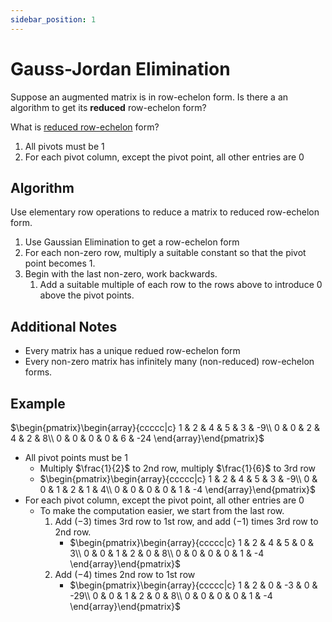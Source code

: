 ```yaml
---
sidebar_position: 1
---
```


# Gauss-Jordan Elimination

Suppose an augmented matrix is in row-echelon form. Is there a an algorithm to get its **reduced** row-echelon form?

What is [reduced row-echelon](../lecture-2/5.reduced-row-echelon-form.md) form?

1. All pivots must be 1
2. For each pivot column, except the pivot point, all other entries are 0

## Algorithm

Use elementary row operations to reduce a matrix to reduced row-echelon form.

1. Use Gaussian Elimination to get a row-echelon form
2. For each non-zero row, multiply a suitable constant so that the pivot point becomes 1.
3. Begin with the last non-zero, work backwards.
   1. Add a suitable multiple of each row to the rows above to introduce $0$ above the pivot points.

## Additional Notes

- Every matrix has a unique redued row-echelon form
- Every non-zero matrix has infinitely many (non-reduced) row-echelon forms.

## Example

$\begin{pmatrix}\begin{array}{ccccc|c}
    1 & 2 & 4 & 5 & 3 & -9\\
    0 & 0 & 2 & 4 & 2 & 8\\
    0 & 0 & 0 & 0 & 6 & -24
\end{array}\end{pmatrix}$

- All pivot points must be 1
  - Multiply $\frac{1}{2}$ to 2nd row, multiply $\frac{1}{6}$ to 3rd row
  - $\begin{pmatrix}\begin{array}{ccccc|c}
    1 & 2 & 4 & 5 & 3 & -9\\
    0 & 0 & 1 & 2 & 1 & 4\\
    0 & 0 & 0 & 0 & 1 & -4
    \end{array}\end{pmatrix}$
- For each pivot column, except the pivot point, all other entries are 0
  - To make the computation easier, we start from the last row.
    1. Add ($-3$) times 3rd row to 1st row, and add ($-1$) times 3rd row to 2nd row.
       - $\begin{pmatrix}\begin{array}{ccccc|c}
            1 & 2 & 4 & 5 & 0 & 3\\
            0 & 0 & 1 & 2 & 0 & 8\\
            0 & 0 & 0 & 0 & 1 & -4
            \end{array}\end{pmatrix}$
    2. Add ($-4$) times 2nd row to 1st row
       - $\begin{pmatrix}\begin{array}{ccccc|c}
         1 & 2 & 0 & -3 & 0 & -29\\
         0 & 0 & 1 & 2 & 0 & 8\\
         0 & 0 & 0 & 0 & 1 & -4
         \end{array}\end{pmatrix}$